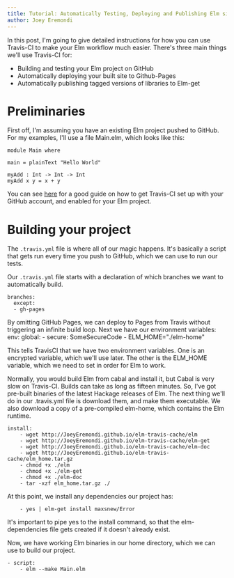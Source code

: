 ```yaml
---
title: Tutorial: Automatically Testing, Deploying and Publishing Elm sites with Travis-CI
author: Joey Eremondi
---
```


In this post, I'm going to give detailed instructions for how you can use Travis-CI to make your Elm
workflow much easier. There's three main things we'll use Travis-CI for:

* Building and testing your Elm project on GitHub
* Automatically deploying your built site to Github-Pages
* Automatically publishing tagged versions of libraries to Elm-get

# Preliminaries #

First off, I'm assuming you have an existing Elm project pushed to GitHub.
For my examples, I'll use a file Main.elm, which looks like this:

    module Main where
    
    main = plainText "Hello World"
    
    myAdd : Int -> Int -> Int
    myAdd x y = x + y

You can see [here](http://docs.travis-ci.com/user/getting-started/)
for a good guide on how to get Travis-CI set up with your GitHub account,
and enabled for your Elm project.

# Building your project #

The `.travis.yml` file is where all of our magic happens.
It's basically a script that gets run every time you push to GitHub,
which we can use to run our tests.

Our `.travis.yml` file starts with a declaration of which branches we want to automatically build.

    branches:
      except:
      - gh-pages
      
By omitting GitHub Pages, we can deploy to Pages from Travis without triggering an infinite build loop.
Next we have our environment variables:
    env:
        global:
        - secure: SomeSecureCode
    - ELM_HOME="./elm-home"
    
This tells TravisCI that we have two environment variables.
One is an encrypted variable, which we'll use later.
The other is the ELM_HOME variable, which we need to set in order
for Elm to work.

Normally, you would build Elm from cabal and install it, but Cabal is very slow
on Travis-CI. Builds can take as long as fifteen minutes.
So, I've got pre-built binaries of the latest Hackage releases of Elm.
The next thing we'll do in our .travis.yml file is download them,
and make them executable.
We also download a copy of a pre-compiled elm-home, which contains the Elm runtime.

    install: 
        - wget http://JoeyEremondi.github.io/elm-travis-cache/elm
        - wget http://JoeyEremondi.github.io/elm-travis-cache/elm-get
        - wget http://JoeyEremondi.github.io/elm-travis-cache/elm-doc
        - wget http://JoeyEremondi.github.io/elm-travis-cache/elm_home.tar.gz
        - chmod +x ./elm
        - chmod +x ./elm-get
        - chmod +x ./elm-doc
        - tar -xzf elm_home.tar.gz ./

At this point, we install any dependencies our project has:

        - yes | elm-get install maxsnew/Error
        
It's important to pipe yes to the install command,
so that the elm-dependencies file gets created if it doesn't already exist.

Now, we have working Elm binaries in our home directory, which we can use to build our project.

    - script:
        - elm --make Main.elm

